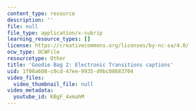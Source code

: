 ```yaml
---
content_type: resource
description: ''
file: null
file_type: application/x-subrip
learning_resource_types: []
license: https://creativecommons.org/licenses/by-nc-sa/4.0/
ocw_type: OCWFile
resourcetype: Other
title: 'Goodie Bag 2: Electronic Transitions captions'
uid: 1f08a608-c0cd-47ee-9935-d9bc08683704
video_files:
  video_thumbnail_file: null
video_metadata:
  youtube_id: KBgF_4xmahM
---
```

